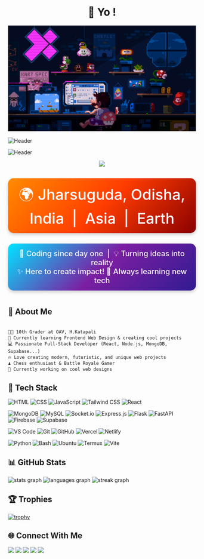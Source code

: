 <h1 align="center">
  👋 Yo !
</h1>
  <img src="https://raw.githubusercontent.com/sugith10/images/main/gif/mario-working.gif" />


![Header ](https://capsule-render.vercel.app/api?type=waving&color=0:FF5733,50:9B59B6,100:171515&height=270&section=header&text=I%20Am%20Sanket%20Kumar%20Padhan&fontSize=50&fontColor=fff&animation=fadeIn&fontAlignY=40&desc=Frontend%20Designer%20%7C%20Full-Stack%20Developer%20%7C%20Tech%20Enthusiast&descSize=20&descAlign=50&descAlignY=60)

![Header ](https://capsule-render.vercel.app/api?type=waving&color=0:e925ef,50:9B59B6,100:f544fc&height=270&section=header&text=I%20Am%20Sanket%20Kumar%20Padhan&fontSize=50&fontColor=fff&animation=fadeIn&fontAlignY=40&desc=Frontend%20Designer%20%7C%20Full-Stack%20Developer%20%7C%20Tech%20Enthusiast&descSize=20&descAlign=50&descAlignY=60)



<p align="center">
  <img src="https://media.tenor.com/uUNcnHwYJQEAAAAi/running-pikachu-transparent-snivee.gif" width="150px" />
</p>



<p align="center" style="background: linear-gradient(135deg, #FF8C00, #FF3D00, #8B0000); border-radius: 15px; padding: 15px; display: inline-block; box-shadow: 0px 4px 10px rgba(0, 0, 0, 0.2);">
  <span style="color: white; font-size: 40px; font-weight: 500;">
    🌍 Jharsuguda, Odisha, India &nbsp;|&nbsp; Asia &nbsp;|&nbsp; Earth
  </span>
</p>



<p align="center" style="background: linear-gradient(135deg, #00E5FF, #7B1FA2, #311B92); border-radius: 15px; padding: 15px; display: inline-block; box-shadow: 0px 4px 10px rgba(0, 0, 0, 0.2);">
  <span style="color: white; font-size: 20px; font-weight: 500;">
    🚀 Coding since day one &nbsp;|&nbsp; 💡 Turning ideas into reality <br>
    ✨ Here to create impact! 🎯 Always learning new tech
  </span>
</p>




## 🌟 About Me

```

👨‍💻 10th Grader at OAV, H.Katapali
🎨 Currently learning Frontend Web Design & creating cool projects
💻 Passionate Full-Stack Developer (React, Node.js, MongoDB, Supabase...)
🔥 Love creating modern, futuristic, and unique web projects
♟️ Chess enthusiast & Battle Royale Gamer
🚀 Currently working on cool web designs

```


## 🚀 Tech Stack

![HTML](https://img.shields.io/badge/HTML5-E34F26?style=for-the-badge&logo=html5&logoColor=white)
![CSS](https://img.shields.io/badge/CSS3-1572B6?style=for-the-badge&logo=css3&logoColor=white)
![JavaScript](https://img.shields.io/badge/JavaScript-F7DF1E?style=for-the-badge&logo=javascript&logoColor=black)
![Tailwind CSS](https://img.shields.io/badge/Tailwind_CSS-38B2AC?style=for-the-badge&logo=tailwind-css&logoColor=white)
![React](https://img.shields.io/badge/React-61DAFB?style=for-the-badge&logo=react&logoColor=white)

![MongoDB](https://img.shields.io/badge/MongoDB-47A248?style=for-the-badge&logo=mongodb&logoColor=white)
![MySQL](https://img.shields.io/badge/MySQL-4479A1?style=for-the-badge&logo=mysql&logoColor=white)
![Socket.io](https://img.shields.io/badge/Socket.io-010101?style=for-the-badge&logo=socket.io&logoColor=white)
![Express.js](https://img.shields.io/badge/Express.js-404D59?style=for-the-badge)
![Flask](https://img.shields.io/badge/Flask-000000?style=for-the-badge&logo=flask&logoColor=white)
![FastAPI](https://img.shields.io/badge/FastAPI-009688?style=for-the-badge&logo=fastapi&logoColor=white)
![Firebase](https://img.shields.io/badge/Firebase-FFCA28?style=for-the-badge&logo=firebase&logoColor=white)
![Supabase](https://img.shields.io/badge/Supabase-3ECF8E?style=for-the-badge&logo=supabase&logoColor=white)

![VS Code](https://img.shields.io/badge/VS_Code-007ACC?style=for-the-badge&logo=visual-studio-code&logoColor=white)
![Git](https://img.shields.io/badge/Git-F05032?style=for-the-badge&logo=git&logoColor=white)
![GitHub](https://img.shields.io/badge/GitHub-171515?style=for-the-badge&logo=github&logoColor=white)
![Vercel](https://img.shields.io/badge/Vercel-000000?style=for-the-badge&logo=vercel&logoColor=white)
![Netlify](https://img.shields.io/badge/Netlify-00C7B7?style=for-the-badge&logo=netlify&logoColor=white)

![Python](https://img.shields.io/badge/Python-3776AB?style=for-the-badge&logo=python&logoColor=white)
![Bash](https://img.shields.io/badge/Bash-4EAA25?style=for-the-badge&logo=gnubash&logoColor=white)
![Ubuntu](https://img.shields.io/badge/Ubuntu-E95420?style=for-the-badge&logo=ubuntu&logoColor=white)
![Termux](https://img.shields.io/badge/Termux-000000?style=for-the-badge&logo=termux&logoColor=white)
![Vite](https://img.shields.io/badge/Vite-646CFF?style=for-the-badge&logo=vite&logoColor=white)


## 📊 GitHub Stats

<div align="left">
<img src="https://github-readme-stats.vercel.app/api?username=Sanket3yoprogrammer&hide_title=false&hide_rank=false&show_icons=true&include_all_commits=true&count_private=true&disable_animations=false&theme=dracula&hide_border=true&locale=en&order=1&no-bg=false&no-frame=false" height="150" alt="stats graph" />
  <img src="https://github-readme-stats.vercel.app/api/top-langs?username=Sanket3yoprogrammer&locale=en&hide_title=false&layout=compact&card_width=320&langs_count=5&theme=dracula&hide_border=true&order=2&no-bg=false&no-frame=false" height="150" alt="languages graph" />
  <img src="https://streak-stats.demolab.com?user=Sanket3yoprogrammer&locale=en&mode=daily&theme=dracula&hide_border=true&border_radius=5&order=3&no-bg=false&no-frame=false" height="150" alt="streak graph" style="margin-bottom: -40px;" />
</div>


## 🏆 Trophies
<div align="left">
  <a href="https://github.com/sanket3yoprogrammer/github-profile-trophy">
    <img src="https://github-profile-trophy.vercel.app/?username=sanket3yoprogrammer&column=3&margin-w=15&margin-h=15&theme=algolia&no-bg=false&no-frame=false" alt="trophy">
  </a>
</div>


## 🌐 Connect With Me

<p align="left">
  <a href="mailto:sanketkumarpadhan95@gmail.com"><img src="https://img.shields.io/badge/Email-D14836?style=for-the-badge&logo=gmail&logoColor=white"></a>
  <a href="https://github.com/Sanket3yoprogrammer"><img src="https://img.shields.io/badge/GitHub-171515?style=for-the-badge&logo=github&logoColor=white"></a>
  <a href="http://codepen.io/Sanket-Kumar-Padhan-the-bold/"><img src="https://img.shields.io/badge/CodePen-000000?style=for-the-badge&logo=codepen&logoColor=white"></a>
  <a href="https://www.chess.com/member/Sanket_y07"><img src="https://img.shields.io/badge/Chess.com-769656?style=for-the-badge&logo=chess.com&logoColor=white"></a>
  <a href="https://sanketme-projects.vercel.app/"><img src="https://img.shields.io/badge/Portfolio-FF5733?style=for-the-badge&logo=react&logoColor=white"></a>
</p>


